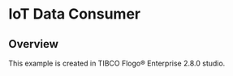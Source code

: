 # IoT Data Consumer

## Overview

This example is created in TIBCO Flogo® Enterprise 2.8.0 studio. 

